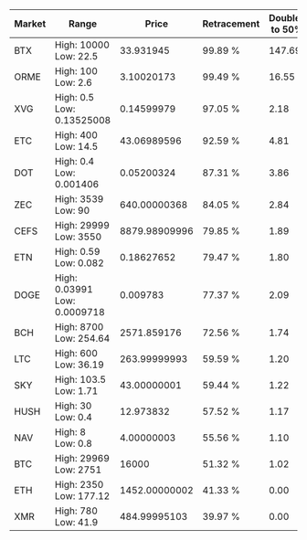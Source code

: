 | Market | Range | Price| Retracement | Doubles to 50% |
| --- | --- | --- | --- | --- |
| BTX | High: 10000<br />Low: 22.5 | 33.931945 | 99.89 % | 147.69 |
| ORME | High: 100<br />Low: 2.6 | 3.10020173 | 99.49 % | 16.55 |
| XVG | High: 0.5<br />Low: 0.13525008 | 0.14599979 | 97.05 % | 2.18 |
| ETC | High: 400<br />Low: 14.5 | 43.06989596 | 92.59 % | 4.81 |
| DOT | High: 0.4<br />Low: 0.001406 | 0.05200324 | 87.31 % | 3.86 |
| ZEC | High: 3539<br />Low: 90 | 640.00000368 | 84.05 % | 2.84 |
| CEFS | High: 29999<br />Low: 3550 | 8879.98909996 | 79.85 % | 1.89 |
| ETN | High: 0.59<br />Low: 0.082 | 0.18627652 | 79.47 % | 1.80 |
| DOGE | High: 0.03991<br />Low: 0.0009718 | 0.009783 | 77.37 % | 2.09 |
| BCH | High: 8700<br />Low: 254.64 | 2571.859176 | 72.56 % | 1.74 |
| LTC | High: 600<br />Low: 36.19 | 263.99999993 | 59.59 % | 1.20 |
| SKY | High: 103.5<br />Low: 1.71 | 43.00000001 | 59.44 % | 1.22 |
| HUSH | High: 30<br />Low: 0.4 | 12.973832 | 57.52 % | 1.17 |
| NAV | High: 8<br />Low: 0.8 | 4.00000003 | 55.56 % | 1.10 |
| BTC | High: 29969<br />Low: 2751 | 16000 | 51.32 % | 1.02 |
| ETH | High: 2350<br />Low: 177.12 | 1452.00000002 | 41.33 % | 0.00 |
| XMR | High: 780<br />Low: 41.9 | 484.99995103 | 39.97 % | 0.00 |

